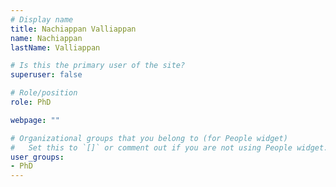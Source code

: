 ```yaml
---
# Display name
title: Nachiappan Valliappan
name: Nachiappan
lastName: Valliappan

# Is this the primary user of the site?
superuser: false

# Role/position
role: PhD

webpage: ""

# Organizational groups that you belong to (for People widget)
#   Set this to `[]` or comment out if you are not using People widget.
user_groups:
- PhD
---
```

